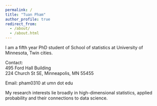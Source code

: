 ```yaml
---
permalink: /
title: "Tuan Pham"
author_profile: true
redirect_from: 
  - /about/
  - /about.html
---
```




I am a fifth year PhD student of School of statistics at University of Minnesota, Twin cities.

Contact:<br>495 Ford Hall Building <br>224 Church St SE, Minneapolis, MN 55455

Email: pham0310 at umn dot edu

My research interests lie broadly in high-dimensional statistics, applied probability and their connections to data science.
